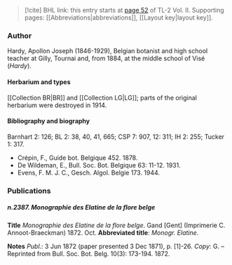 > [!cite] BHL link: this entry starts at [page 52](https://www.biodiversitylibrary.org/item/103253#page/78/mode/1up) of TL-2 Vol. II.
> Supporting pages: [[Abbreviations|abbreviations]], [[Layout key|layout key]].

### Author

Hardy, Apollon Joseph (1846-1929), Belgian botanist and high school teacher at Gilly, Tournai and, from 1884, at the middle school of Visé (*Hardy*).

#### Herbarium and types

[[Collection BR|BR]] and [[Collection LG|LG]]; parts of the original herbarium were destroyed in 1914.

#### Bibliography and biography

Barnhart 2: 126; BL 2: 38, 40, 41, 665; CSP 7: 907, 12: 311; IH 2: 255; Tucker 1: 317.
- Crépin, F., Guide bot. Belgique 452. 1878.
- De Wildeman, E., Bull. Soc. Bot. Belgique 63: 11-12. 1931.
- Evens, F. M. J. C., Gesch. Algol. Belgie 173. 1944.

### Publications

##### n.2387. Monographie des Elatine de la flore belge

**Title**
*Monographie des Elatine de la flore belge*. Gand \[Gent\] (Imprimerie C. Annoot-Braeckman) 1872. Oct.
**Abbreviated title**: *Monogr. Elatine*.

**Notes**
*Publ*.: 3 Jun 1872 (paper presented 3 Dec 1871), p. \[1\]-26. *Copy*: G. – Reprinted from Bull. Soc. Bot. Belg. 10(3): 173-194. 1872.

